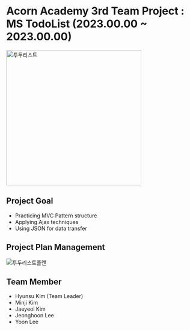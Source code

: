 # Acorn Academy 3rd Team Project : MS TodoList (2023.00.00 ~ 2023.00.00)

<img width="359" alt="투두리스트" src="https://github.com/khs220507/AcornAcademy_TeamProejct_TodoList/assets/129834692/f7d078c3-8ce0-46fb-8188-e2c000d1f105">

## Project Goal
- Practicing MVC Pattern structure
- Applying Ajax techniques
- Using JSON for data transfer


## Project Plan Management
![투두리스트플랜](https://github.com/khs220507/AcornAcademy_TeamProejct_TodoList/assets/129834692/0e1d8bcd-d9a2-42c2-8c01-46418cb29a05)

## Team Member
- Hyunsu Kim (Team Leader)
- Minji Kim
- Jaeyeol Kim
- Jeonghoon Lee
- Yoon Lee 
